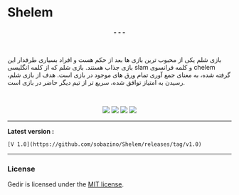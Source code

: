 # Shelem

**<p align="center">- - -</p>**

</br>

بازی شلم یکی از محبوب ترین بازی ها بعد از حکم هست و افراد بسیاری طرفدار این بازی جذاب هستند. بازی شلم که از کلمه انگلیسی slam و کلمه فرانسوی chelem گرفته شده، به معنای جمع آوری تمام ورق های موجود در بازی است. هدف از بازی شلم، رسیدن به امتیاز توافق شده، سریع تر از تیم دیگر حاضر در بازی است.

</br>

<p align="center">
<img src="https://img.shields.io/github/languages/count/sobazino/shelem">
<img src="https://img.shields.io/github/license/sobazino/shelem">
<img src="https://img.shields.io/badge/Roadmap-2022-yellowgreen.svg">
<img src="https://img.shields.io/badge/Author-Mehran%20Nosrati-blue.svg">
</p>

---

**Latest version :**

```
[V 1.0](https://github.com/sobazino/Shelem/releases/tag/v1.0)

```

---

### License

Gedir is licensed under the [MIT license](https://github.com/sobazino/Shelem/blob/main/LICENSE).
